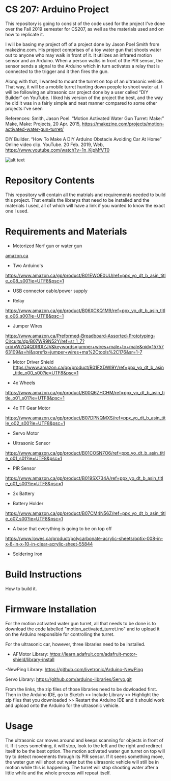# CS 207: Arduino Project
This repository is going to consist of the code used for the project I've done over the Fall 2019 semester for CS207, as well as the materials used and on how to replicate it.


I will be basing my project off of a project done by Jason Poel Smith from makezine.com. His project comprises of a toy water gun that shoots water out to anyone who may walk in front of it. It utilizes an infrared motion sensor and an Arduino. When a person walks in front of the PIR sensor, the sensor sends a signal to the Arduino which in turn activates a relay that is connected to the trigger and it then fires the gun. 


Along with that, I wanted to mount the turret on top of an ultrasonic vehicle. That way, it will be a mobile turret hunting down people to shoot water at. I will be following an ultrasonic car project done by a user called “DIY Builder” on YouTube. I liked his version of the project the best, and the way he did it was in a fairly simple and neat manner compared to some other projects I've seen

References:
Smith, Jason Poel. “Motion Activated Water Gun Turret: Make:” Make, Make: Projects, 20 Apr. 2015, https://makezine.com/projects/motion-activated-water-gun-turret/

DIY Builder. “How To Make A DIY Arduino Obstacle Avoiding Car At Home” Online video clip. YouTube. 20 Feb. 2019,  Web, https://www.youtube.com/watch?v=1n_KjpMfVT0

![alt text](https://i.imgur.com/36CgO3F.jpg)

# Repository Contents
This repository will contain all the matrials and requirements needed to build this project. That entails the librarys that need to be installed and the materials I used, all of which will have a link if you wanted to know the exact one I used.
# Requirements and Materials
- Motorized Nerf gun or water gun

[amazon.ca](https://www.amazon.ca/gp/product/B00KERBL66/ref=ppx_yo_dt_b_asin_title_o01_s00?ie=UTF8&psc=1)

- Two Arduino's

https://www.amazon.ca/gp/product/B01EWOE0UU/ref=ppx_yo_dt_b_asin_title_o08_s00?ie=UTF8&psc=1

- USB connector cable/power supply

- Relay

https://www.amazon.ca/gp/product/B06XCKQ1M9/ref=ppx_yo_dt_b_asin_title_o06_s00?ie=UTF8&psc=1

- Jumper Wires

https://www.amazon.ca/Preformed-Breadboard-Assorted-Prototyping-Circuits/dp/B07WR9N52Y/ref=sr_1_7?crid=WZQ4QDRDIZJV&keywords=jumper+wires+male+to+male&qid=1575763109&s=hi&sprefix=jumper+wires+ma%2Ctools%2C176&sr=1-7

- Motor Driver Shield
https://www.amazon.ca/gp/product/B01FXDWI9Y/ref=ppx_yo_dt_b_asin_title_o00_s00?ie=UTF8&psc=1

- 4x Wheels

https://www.amazon.ca/gp/product/B00Q6ZHCHM/ref=ppx_yo_dt_b_asin_title_o01_s01?ie=UTF8&psc=1

- 4x TT Gear Motor

https://www.amazon.ca/gp/product/B07DPNQMXS/ref=ppx_yo_dt_b_asin_title_o02_s00?ie=UTF8&psc=1

- Servo Motor

- Ultrasonic Sensor

https://www.amazon.ca/gp/product/B01COSN7O6/ref=ppx_yo_dt_b_asin_title_o01_s01?ie=UTF8&psc=1

- PIR Sensor

https://www.amazon.ca/gp/product/B019SX734A/ref=ppx_yo_dt_b_asin_title_o01_s00?ie=UTF8&psc=1

- 2x Battery

- Battery Holder

https://www.amazon.ca/gp/product/B07CM4N56Z/ref=ppx_yo_dt_b_asin_title_o07_s00?ie=UTF8&psc=1

- A base that everything is going to be on top off

https://www.lowes.ca/product/polycarbonate-acrylic-sheets/optix-008-in-x-8-in-x-10-in-clear-acrylic-sheet-55844

- Soldering Iron

# Build Instructions
How to build it.

# Firmware Installation
For the motion activated water gun turret, all that needs to be done is to download the code labelled "motion_activated_turret.ino" and to upload it on the Arduino responsible for controlling the turret.

For the ultrasonic car, however, three libraries need to be installed.

- AFMotor Library: https://learn.adafruit.com/adafruit-motor-shield/library-install 

-NewPing Library: https://github.com/livetronic/Arduino-NewPing

Servo Library: https://github.com/arduino-libraries/Servo.git

From the links, the zip files of those libraries need to be dowloaded first. Then in the Arduino IDE, go to Sketch >> Include Library >> Highlight the zip files that you downloaded >> Restart the Arduino IDE and it should work and upload onto the Arduino for the ultrasonic vehicle.

# Usage
The ultrasonic car moves around and keeps scanning for objects in front of it. If it sees something, it will stop, look to the left and the right and redirect itself to be the best option. The motion activated water gun turret on top will try to detect movements through its PIR sensor. If it seens something move, the water gun will shoot out water but the ultrasonic vehicle will still be in motion while this is happening. The turret will stop shooting water after a little while and the whole process will repeat itself.
